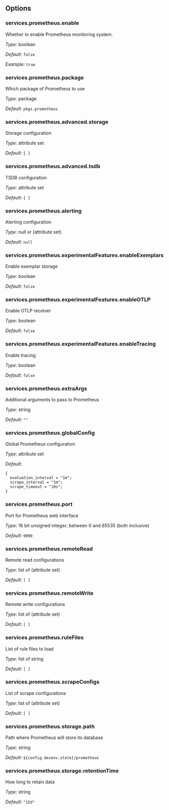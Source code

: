 [comment]: # (Do not edit this file as it is autogenerated. Go to docs/individual-docs if you want to make edits.)


[comment]: # (Please add your documentation on top of this line)

## Options

### services\.prometheus\.enable



Whether to enable Prometheus monitoring system\.



*Type:*
boolean



*Default:*
` false `



*Example:*
` true `



### services\.prometheus\.package



Which package of Prometheus to use



*Type:*
package



*Default:*
` pkgs.prometheus `



### services\.prometheus\.advanced\.storage

Storage configuration



*Type:*
attribute set



*Default:*
` { } `



### services\.prometheus\.advanced\.tsdb



TSDB configuration



*Type:*
attribute set



*Default:*
` { } `



### services\.prometheus\.alerting



Alerting configuration



*Type:*
null or (attribute set)



*Default:*
` null `



### services\.prometheus\.experimentalFeatures\.enableExemplars



Enable exemplar storage



*Type:*
boolean



*Default:*
` false `



### services\.prometheus\.experimentalFeatures\.enableOTLP



Enable OTLP receiver



*Type:*
boolean



*Default:*
` false `



### services\.prometheus\.experimentalFeatures\.enableTracing



Enable tracing



*Type:*
boolean



*Default:*
` false `



### services\.prometheus\.extraArgs



Additional arguments to pass to Prometheus



*Type:*
string



*Default:*
` "" `



### services\.prometheus\.globalConfig



Global Prometheus configuration



*Type:*
attribute set



*Default:*

```
{
  evaluation_interval = "1m";
  scrape_interval = "1m";
  scrape_timeout = "10s";
}
```



### services\.prometheus\.port



Port for Prometheus web interface



*Type:*
16 bit unsigned integer; between 0 and 65535 (both inclusive)



*Default:*
` 9090 `



### services\.prometheus\.remoteRead



Remote read configurations



*Type:*
list of (attribute set)



*Default:*
` [ ] `



### services\.prometheus\.remoteWrite



Remote write configurations



*Type:*
list of (attribute set)



*Default:*
` [ ] `



### services\.prometheus\.ruleFiles



List of rule files to load



*Type:*
list of string



*Default:*
` [ ] `



### services\.prometheus\.scrapeConfigs



List of scrape configurations



*Type:*
list of (attribute set)



*Default:*
` [ ] `



### services\.prometheus\.storage\.path



Path where Prometheus will store its database



*Type:*
string



*Default:*
` ${config.devenv.state}/prometheus `



### services\.prometheus\.storage\.retentionTime



How long to retain data



*Type:*
string



*Default:*
` "15d" `
